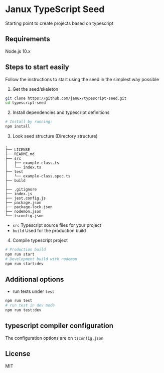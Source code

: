 # Janux TypeScript Seed

Starting point to create projects based on typescript

## Requirements

Node.js 10.x

## Steps to start easily

Follow the instructions to start using the seed in the simplest way possible

1. Get the seed/skeleton

```bash
git clone https://github.com/janux/typescript-seed.git
cd typescript-seed
```

2. Install dependencies and typescript definitions

```bash
# Install by running:
npm install
```

3. Look seed structure (Directory structure)

```
.
├── LICENSE
├── README.md
├── src
│   ├── example-class.ts
│   └── index.ts
├── test
│   └── example-class.spec.ts
├── build
│
├── .gitignore
├── index.js
├── jest.config.js
├── package.json
├── package-lock.json
├── nodemon.json
└── tsconfig.json
```

- `src` Typescript source files for your project
- `build` Used for the production build

4. Compile typescript project

```bash
# Production build
npm run start
# Development build with nodemon
npm run start:dev
```

## Additional options

- run tests under `test`

```bash
npm run test
# run test in dev mode
npm run test:dev
```

## typescript compiler configuration

The configuration options are on `tsconfig.json`

## License

MIT
